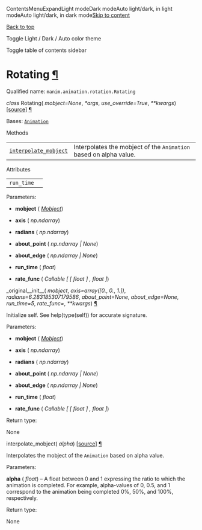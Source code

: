 ContentsMenuExpandLight modeDark modeAuto light/dark, in light modeAuto light/dark, in dark mode[Skip to content](https://docs.manim.community/en/stable/reference/manim.animation.rotation.Rotating.html#furo-main-content)

[Back to top](https://docs.manim.community/en/stable/reference/manim.animation.rotation.Rotating.html#)

Toggle Light / Dark / Auto color theme

Toggle table of contents sidebar

# Rotating [¶](https://docs.manim.community/en/stable/reference/manim.animation.rotation.Rotating.html\#rotating "Link to this heading")

Qualified name: `manim.animation.rotation.Rotating`

_class_ Rotating( _mobject=None_, _\*args_, _use\_override=True_, _\*\*kwargs_) [\[source\]](https://docs.manim.community/en/stable/_modules/manim/animation/rotation.html#Rotating) [¶](https://docs.manim.community/en/stable/reference/manim.animation.rotation.Rotating.html#manim.animation.rotation.Rotating "Link to this definition")

Bases: [`Animation`](https://docs.manim.community/en/stable/reference/manim.animation.animation.Animation.html#manim.animation.animation.Animation "manim.animation.animation.Animation")

Methods

|     |     |
| --- | --- |
| [`interpolate_mobject`](https://docs.manim.community/en/stable/reference/manim.animation.rotation.Rotating.html#manim.animation.rotation.Rotating.interpolate_mobject "manim.animation.rotation.Rotating.interpolate_mobject") | Interpolates the mobject of the `Animation` based on alpha value. |

Attributes

|     |     |
| --- | --- |
| `run_time` |  |

Parameters:

- **mobject** ( [_Mobject_](https://docs.manim.community/en/stable/reference/manim.mobject.mobject.Mobject.html#manim.mobject.mobject.Mobject "manim.mobject.mobject.Mobject"))

- **axis** ( _np.ndarray_)

- **radians** ( _np.ndarray_)

- **about\_point** ( _np.ndarray_ _\|_ _None_)

- **about\_edge** ( _np.ndarray_ _\|_ _None_)

- **run\_time** ( _float_)

- **rate\_func** ( _Callable_ _\[_ _\[_ _float_ _\]_ _,_ _float_ _\]_)


\_original\_\_init\_\_( _mobject_, _axis=array(\[0._, _0._, _1.\])_, _radians=6.283185307179586_, _about\_point=None_, _about\_edge=None_, _run\_time=5_, _rate\_func=<functionlinear>_, _\*\*kwargs_) [¶](https://docs.manim.community/en/stable/reference/manim.animation.rotation.Rotating.html#manim.animation.rotation.Rotating._original__init__ "Link to this definition")

Initialize self. See help(type(self)) for accurate signature.

Parameters:

- **mobject** ( [_Mobject_](https://docs.manim.community/en/stable/reference/manim.mobject.mobject.Mobject.html#manim.mobject.mobject.Mobject "manim.mobject.mobject.Mobject"))

- **axis** ( _np.ndarray_)

- **radians** ( _np.ndarray_)

- **about\_point** ( _np.ndarray_ _\|_ _None_)

- **about\_edge** ( _np.ndarray_ _\|_ _None_)

- **run\_time** ( _float_)

- **rate\_func** ( _Callable_ _\[_ _\[_ _float_ _\]_ _,_ _float_ _\]_)


Return type:

None

interpolate\_mobject( _alpha_) [\[source\]](https://docs.manim.community/en/stable/_modules/manim/animation/rotation.html#Rotating.interpolate_mobject) [¶](https://docs.manim.community/en/stable/reference/manim.animation.rotation.Rotating.html#manim.animation.rotation.Rotating.interpolate_mobject "Link to this definition")

Interpolates the mobject of the `Animation` based on alpha value.

Parameters:

**alpha** ( _float_) – A float between 0 and 1 expressing the ratio to which the animation
is completed. For example, alpha-values of 0, 0.5, and 1 correspond
to the animation being completed 0%, 50%, and 100%, respectively.

Return type:

None